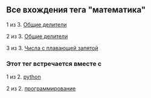 ## Все вхождения тега "математика"


1 из 3. [Общие делители](./2020-07-14_math_common_divisors.md)

2 из 3. [Общие делители](./2021-04-18_math_divisor.md)

3 из 3. [Числа с плавающей запятой](./2021-04-25_floating_point.md)



### Этот тег встречается вместе с


1 из 2. [python](./meta_python.md)

2 из 2. [программирование](./meta_programmirovanie.md)

